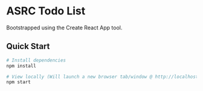 # ASRC Todo List

Bootstrapped using the Create React App tool.

## Quick Start

```bash
# Install dependencies
npm install

# View locally (Will launch a new browser tab/window @ http://localhost:3000)
npm start
